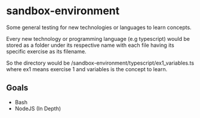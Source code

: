 # sandbox-environment
Some general testing for new technologies or languages to learn concepts.


Every new technology or programming language (e.g typescript) would be stored as a folder under its respective name with each file having its specific exercise as its filename.

So the directory would be /sandbox-environment/typescript/ex1_variables.ts where ex1 means exercise 1 and variables is the concept to learn. 

## Goals
- Bash
- NodeJS (In Depth)

